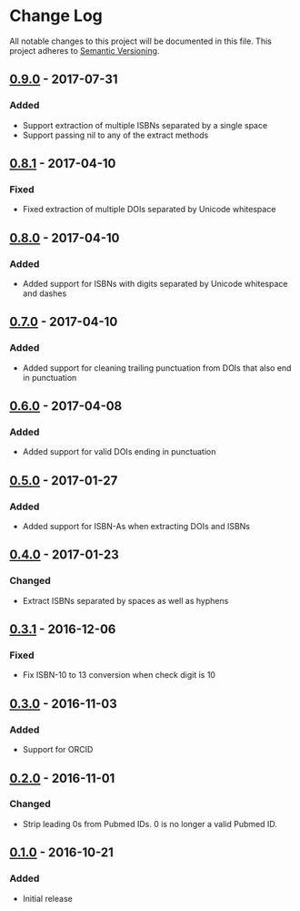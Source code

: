# Change Log
All notable changes to this project will be documented in this file. This
project adheres to [Semantic Versioning](http://semver.org/).

## [0.9.0] - 2017-07-31
### Added
- Support extraction of multiple ISBNs separated by a single space
- Support passing nil to any of the extract methods

## [0.8.1] - 2017-04-10
### Fixed
- Fixed extraction of multiple DOIs separated by Unicode whitespace

## [0.8.0] - 2017-04-10
### Added
- Added support for ISBNs with digits separated by Unicode whitespace and dashes

## [0.7.0] - 2017-04-10
### Added
- Added support for cleaning trailing punctuation from DOIs that also end in punctuation

## [0.6.0] - 2017-04-08
### Added
- Added support for valid DOIs ending in punctuation

## [0.5.0] - 2017-01-27
### Added
- Added support for ISBN-As when extracting DOIs and ISBNs

## [0.4.0] - 2017-01-23
### Changed
- Extract ISBNs separated by spaces as well as hyphens

## [0.3.1] - 2016-12-06
### Fixed
- Fix ISBN-10 to 13 conversion when check digit is 10

## [0.3.0] - 2016-11-03
### Added
- Support for ORCID

## [0.2.0] - 2016-11-01
### Changed
- Strip leading 0s from Pubmed IDs. 0 is no longer a valid Pubmed ID.

## [0.1.0] - 2016-10-21
### Added
- Initial release

[0.1.0]: https://github.com/altmetric/identifiers/releases/tag/v0.1.0
[0.2.0]: https://github.com/altmetric/identifiers/releases/tag/v0.2.0
[0.3.0]: https://github.com/altmetric/identifiers/releases/tag/v0.2.0
[0.3.1]: https://github.com/altmetric/identifiers/releases/tag/v0.3.1
[0.4.0]: https://github.com/altmetric/identifiers/releases/tag/v0.4.0
[0.5.0]: https://github.com/altmetric/identifiers/releases/tag/v0.5.0
[0.6.0]: https://github.com/altmetric/identifiers/releases/tag/v0.6.0
[0.7.0]: https://github.com/altmetric/identifiers/releases/tag/v0.7.0
[0.8.0]: https://github.com/altmetric/identifiers/releases/tag/v0.8.0
[0.8.1]: https://github.com/altmetric/identifiers/releases/tag/v0.8.1
[0.9.0]: https://github.com/altmetric/identifiers/releases/tag/v0.9.0
